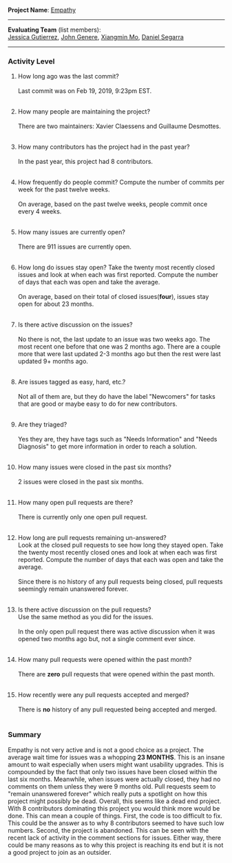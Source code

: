 **Project Name**:
[Empathy](https://gitlab.gnome.org/GNOME/empathy)

---

**Evaluating Team** (list members):  
[Jessica Gutierrez](https://github.com/Gutierrezjdr), [John Genere](https://github.com/johncgenere), [Xiangmin Mo](https://github.com/mxmsunny), [Daniel Segarra](https://github.com/DanieSegarra36)

---

### Activity Level


1. How long ago was the last commit?<br><br>
Last commit was on Feb 19, 2019, 9:23pm EST.
<br><br>

2. How many people are maintaining the project?<br><br>
There are two maintainers: Xavier Claessens and Guillaume Desmottes.
<br><br>

3. How many contributors has the project had in the past year?<br><br>
In the past year, this project had 8 contributors.
<br><br>

4. How frequently do people commit?
Compute the number of commits per week for the past twelve weeks.<br><br>
On average, based on the past twelve weeks, people commit once every 4 weeks.
<br><br>

5. How many issues are currently open?<br><br>
There are 911 issues are currently open.
<br><br>

6. How long do issues stay open?
Take the twenty most recently closed issues and look at when each was first reported.
Compute the number of days that each was open and take the average.<br><br>
On average, based on their total of closed issues(**four**), issues stay open for about 23 months.
<br><br>

7. Is there active discussion on the issues?<br><br>
No there is not, the last update to an issue was two weeks ago. The most recent one before that one was 2 months ago. There
are a couple more that were last updated 2-3 months ago but then the rest were last updated 9+ months ago.
<br><br>

8. Are issues tagged as easy, hard, etc.?<br><br>
Not all of them are, but they do have the label "Newcomers" for tasks that are good or maybe easy to do for new contributors.
<br><br>


9. Are they triaged?<br><br>
Yes they are, they have tags such as "Needs Information" and "Needs Diagnosis" to get more information in order to reach
a solution.
<br><br>

10. How many issues were closed in the past six months? <br><br>
2 issues were closed in the past six months.
<br><br>

11. How many open pull requests are there?<br><br>
There is currently only one open pull request.
<br><br>

12. How long are pull requests remaining un-answered?  
Look at the closed pull requests to see how long they stayed open. Take the twenty most recently closed ones and look at when each was first reported. Compute the number of days that each was open and take the average.<br><br>
Since there is no history of any pull requests being closed, pull requests seemingly remain unanswered forever.
<br><br>

13. Is there active discussion on the pull requests?  
Use the same method as you did for the issues. <br><br>
In the only open pull request there was active discussion when it was opened two months ago but, not a single comment ever since.
<br><br>

14. How many pull requests were opened within the past month?<br><br>
There are **zero** pull requests that were opened within the past month.
<br><br>



15. How recently were any pull requests accepted and merged?<br><br>
There is **no** history of any pull requested being accepted and merged.
<br><br>

### Summary

Empathy is not very active and is not a good choice as a project. The average wait time for issues was a whopping **23 MONTHS**. This is an insane amount to wait especially when users might want usability upgrades. This is compounded by the fact that only two issues have been closed within the last six months. Meanwhile, when issues were actually closed, they had no comments on them unless they were 9 months old. Pull requests seem to "remain unanswered forever" which really puts a spotlight on how this project might possibly be dead.
Overall, this seems like a dead end project. With 8 contributors dominating this project you would think more would be done. This can mean a couple of things. First, the code is too difficult to fix. This could be the answer as to why 8 contributors seemed to have such low numbers. Second, the project is abandoned. This can be seen with the recent lack of activity in the comment sections for issues. Either way, there could be many reasons as to why this project is reaching its end but it is not a good project to join as an outsider.